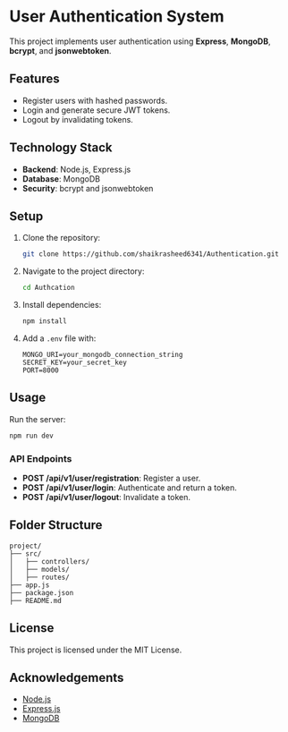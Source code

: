 # User Authentication System

This project implements user authentication using **Express**, **MongoDB**, **bcrypt**, and **jsonwebtoken**.

## Features
- Register users with hashed passwords.
- Login and generate secure JWT tokens.
- Logout by invalidating tokens.

## Technology Stack
- **Backend**: Node.js, Express.js
- **Database**: MongoDB
- **Security**: bcrypt and jsonwebtoken

## Setup
1. Clone the repository:
   ```bash
   git clone https://github.com/shaikrasheed6341/Authentication.git
   ```
2. Navigate to the project directory:
   ```bash
   cd Authcation
   ```
3. Install dependencies:
   ```bash
   npm install
   ```
4. Add a `.env` file with:
   ```env
   MONGO_URI=your_mongodb_connection_string
   SECRET_KEY=your_secret_key
   PORT=8000
   ```

## Usage
Run the server:
```bash
npm run dev
```

### API Endpoints
- **POST /api/v1/user/registration**: Register a user.
- **POST /api/v1/user/login**: Authenticate and return a token.
- **POST /api/v1/user/logout**: Invalidate a token.

## Folder Structure
```
project/
├── src/
│   ├── controllers/
│   ├── models/
│   ├── routes/
├── app.js
├── package.json
├── README.md
```

## License
This project is licensed under the MIT License.

## Acknowledgements
- [Node.js](https://nodejs.org/)
- [Express.js](https://expressjs.com/)
- [MongoDB](https://www.mongodb.com/)

